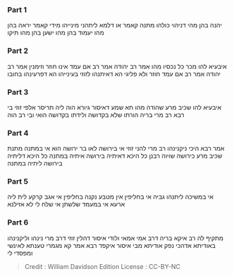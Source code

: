 
### Part 1
יהנה בהן מהי דניהוי כולהו מתנה קאמר או דלמא ליתהני מינייהו מידי קאמר יראה בהן מהו יעמוד בהן מהו ישען בהן מהו תיקו

### Part 2
איבעיא להו מכר כל נכסיו מהו אמר רב יהודה אמר רב אם עמד אינו חוזר וזימנין אמר רב יהודה אמר רב אם עמד חוזר ולא פליגי הא דאיתנהו לזוזי בעינייהו הא דפרעינהו בחובו

### Part 3
איבעיא להו שכיב מרע שהודה מהו תא שמע דאיסור גיורא הוה ליה תריסר אלפי זוזי בי רבא רב מרי בריה הורתו שלא בקדושה ולידתו בקדושה הואי ובי רב הוה

### Part 4
אמר רבא היכי ניקנינהו רב מרי להני זוזי אי בירושה לאו בר ירושה הוא אי במתנה מתנת שכיב מרע כירושה שויוה רבנן כל היכא דאיתיה בירושה איתיה במתנה כל היכא דליתיה בירושה ליתיה במתנה

### Part 5
אי במשיכה ליתנהו גביה אי בחליפין אין מטבע נקנה בחליפין אי אגב קרקע לית ליה ארעא אי במעמד שלשתן אי שלח לי לא אזילנא

### Part 6
מתקיף לה רב איקא בריה דרב אמי אמאי ולודי איסור דהלין זוזי דרב מרי נינהו וליקנינהו באודיתא אדהכי נפק אודיתא מבי איסור איקפד רבא אמר קא מגמרי טענתא לאינשי ומפסדי לי

>Credit : William Davidson Edition
>License : CC-BY-NC